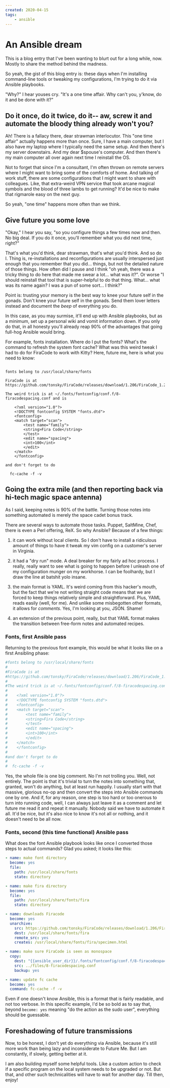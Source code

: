 ```yaml
---
created: 2020-04-15
tags:
    - ansible
---
```


# An Ansible dream

This is a blog entry that I've been wanting to blurt out for a long while,
now. Mostly to share the method behind the madness.

So yeah, the gist of this blog entry is: these days when I'm installing command-line tools or tweaking my
configurations, I'm trying to do it via Ansible playbooks. 

"Why?" I hear youses cry. "It's a one time affair. Why can't you, y'know, do
it and be done with it?"

## Do it once, do it twice, do it-- aw, screw it and automate the bloody thing already won't you?

Ah! There is a fallacy there, dear strawman interlocutor. This "one time
affair" actually happens more than once. Sure, I have a main computer, but I
also have my laptop where I typically need the same setup. And then there's my
server downstairs. And my dear $spouse's computer. And then there's my main
computer all over again next time I reinstall the OS. 

Not to forget that since I'm a
consultant, I'm often thrown on remote servers where I might want to bring
some of the comforts of home. And talking of work stuff,
there are some configurations that I might want to share with colleagues.
Like, that extra-weird VPN service that took arcane magical symbols and the
blood of three lambs to get running? It'd be nice to make that rigmarole easy
on the next guy.

So yeah, "one time" happens more often than we think.

## Give future you some love

"Okay," I hear you say, "so you configure things a few times now and then. No
big deal. If you do it once, you'll remember what you did next time, right?"

That's what you'd think, dear strawman, that's what you'd think. And so do I.
Thing is, re-installations and reconfigurations are usually interspersed just
enough that you remember that you did... things, but not the detailed nature
of those things. How often did I pause and I think "oh yeah, there was a
tricky thing to do here that made me swear a lot... what was it?". Or worse "I
should reinstall that tool that is super-helpful to do that thing. What...
what was its name again? I was a pun of some sort... I think?"

Point is: trusting your memory is the best way to knee your future self in the
gonads. Don't knee your future self in the gonads. Send them lover letters
instead and document the *beep* of everything you do.  

In this case, as you may surmise, it'll end up with Ansible playbooks, but as
a minimum, set up a personal wiki and vomit information down. If you only
do that, in all honesty you'll already reap 90% of the advantages 
that going full-hog Ansible would bring.

For example, fonts installation. Where do I put the fonts? What's the command
to refresh the system font cache? What was this weird tweak I had to do
for FiraCode to work with Kitty? Here, future me, here is what you need to
know:

```

fonts belong to /usr/local/share/fonts

FiraCode is at
https://github.com/tonsky/FiraCode/releases/download/1.206/FiraCode_1.206.zip

The weird trick is at ~/.fonts/fontconfig/conf.f/8-firacodespacing.conf and is

    <?xml version="1.0"?>
    <!DOCTYPE fontconfig SYSTEM "fonts.dtd">
    <fontconfig>
    <match target="scan">
        <test name="family">
        <string>Fira Code</string>
        </test>
        <edit name="spacing">
        <int>100</int>
        </edit>
    </match>
    </fontconfig>

and don't forget to do 

  fc-cache -f -v

```

## Going the extra mile (and then reporting back via hi-tech magic space antenna)

As I said, keeping notes is 90% of the battle. Turning those notes 
into something automated is merely the space cadet bonus track. 

There are several ways to automate those tasks. Puppet, SaltMine, Chef, 
there is even a Perl offering, ReX. So why Ansible? Because of a few things:

1. it can work without local clients. So I don't have to install a ridiculous
amount of things to have it tweak my vim config on a customer's 
server in Virginia.

2. it had a "dry run" mode. A deal breaker for my fairly ad hoc process. I 
really, really want to see what is going to happen before I unleash one of
my configuration munger on my workhorse. I can be foolhardy, but I draw the 
line at batshit yolo insane.

3. the main format is YAML. It's weird coming from this hacker's mouth, but 
the fact that we're not writing straight code
means that we are forced to keep things relatively simple and straightforward.
Plus, YAML reads easily (well, for me). And unlike some misbegotten other
formats, it allows for *comments*. Yes, I'm looking at you, JSON. Shame! 

4. an extension of the previous point, really, but that YAML format makes the transition
between free-form notes and automated recipes.

### Fonts, first Ansible pass

Returning to the previous font example, this would be what it looks like on a
first Ansibling phase:

```yaml
#fonts belong to /usr/local/share/fonts
#
#FiraCode is at
#https://github.com/tonsky/FiraCode/releases/download/1.206/FiraCode_1.206.zip
#
#The weird trick is at ~/.fonts/fontconfig/conf.f/8-firacodespacing.conf and is
#
#    <?xml version="1.0"?>
#    <!DOCTYPE fontconfig SYSTEM "fonts.dtd">
#    <fontconfig>
#    <match target="scan">
#        <test name="family">
#        <string>Fira Code</string>
#        </test>
#        <edit name="spacing">
#        <int>100</int>
#        </edit>
#    </match>
#    </fontconfig>
#
#and don't forget to do 
#
#  fc-cache -f -v
```

Yes, the whole file is one big comment. No I'm not trolling you. Well, not
entirely. The point is that it's trivial to turn the notes into something
that, granted, won't do anything, but at least run happily. I usually start
with that massive, glorious no-op and then convert the steps into
Ansible commands one by one. And if, for any reason, one step is too hard
or too onerous to turn into running code, well, I can always just leave
it as a comment and let future me read it and repeat it manually. Nobody said
we have to automate it all. It'd be nice, but it's also nice to know it's not 
all or nothing, and it doesn't need to be all now.


### Fonts, second (this time functional) Ansible pass

What does the font Ansible playbook looks like once I converted
those steps to actual commands? Glad you asked; it looks like this:

```yaml
- name: make font directory 
  become: yes
  file:
    path: /usr/local/share/fonts
    state: directory

- name: make fira directory 
  become: yes
  file:
    path: /usr/local/share/fonts/fira
    state: directory 

- name: downloads Firacode
  become: yes
  unarchive:
    src: https://github.com/tonsky/FiraCode/releases/download/1.206/FiraCode_1.206.zip
    dest: /usr/local/share/fonts/fira
    remote_src: yes
    creates: /usr/local/share/fonts/fira/specimen.html 

- name: make sure FiraCode is seen as monospace
  copy:
    dest: "{{ansible_user_dir}}/.fonts/fontconfig/conf.f/8-firacodespacing.conf"
    src: ../files/8-firacodespacing.conf
    backup: yes

- name: update fc cache 
  become: yes
  command: fc-cache -f -v
```

Even if one doesn't know Ansible, this is a format that is fairly readable,
and not too verbose.
In this specific example, I'd be so bold as to say that, beyond `become: yes`
meaning "do the action as the sudo user", everything should be guessable. 

## Foreshadowing of future transmissions

Now, to be honest, I don't yet do everything via Ansible, because it's still
more work than being lazy and inconsiderate to Future Me. But I am constantly,
if slowly, getting better at it. 

I am also building myself some helpful
tools. Like a custom action to check if a specific program on the local system
needs to be upgraded or not. But that, and other such technicalities will have
to wait for another day. Till then, enjoy!



